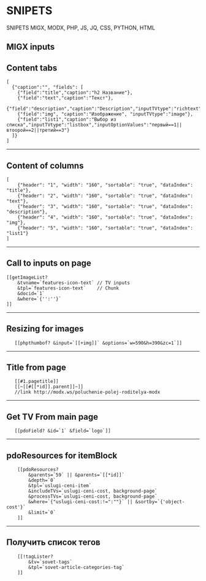 # SNIPETS
SNIPETS MIGX, MODX, PHP, JS, JQ, CSS, PYTHON, HTML

MIGX inputs
------------------------
Content tabs 
------------------------
    [
      {"caption":"", "fields": [
        {"field":"title","caption":"h2 Название"},
        {"field":"text","caption":"Текст"},
        {"field":"description","caption":"Description","inputTVtype":"richtext"},
        {"field":"img", "caption":"Изображение", "inputTVtype":"image"},
        {"field":"list1","caption":"Выбор из списка","inputTVtype":"listbox","inputOptionValues":"первый==1||втоорой==2||третий==3"}
      ]}
    ]
------------------------
Content of columns
------------------------
    [
        {"header": "1", "width": "160", "sortable": "true", "dataIndex": "title"},
        {"header": "2", "width": "160", "sortable": "true", "dataIndex": "text"},
        {"header": "3", "width": "160", "sortable": "true", "dataIndex": "description"},
        {"header": "4", "width": "160", "sortable": "true", "dataIndex": "img"},
        {"header": "5", "width": "160", "sortable": "true", "dataIndex": "list1"}
    ]
    
----------------------------
Call to inputs on page
----------------------------
    [[getImageList?
        &tvname=`features-icon-text` // TV inputs
        &tpl=`features-icon-text`    // Chunk
        &docid=`1`
        &where=`{'':''}`
    ]]
----------------------------
Resizing for images
----------------------------

       [[phpthumbof? &input=`[[+img]]` &options=`w=590&h=390&zc=1`]]
       
----------------------------
Title from page
----------------------------
       [[#1.pagetitle]]
       [[~[[#[[*id]].parent]]~]]
       //link http://modx.ws/poluchenie-polej-roditelya-modx
       
----------------------------
Get TV From main page
----------------------------

       [[pdoField? &id=`1` &field=`logo`]]

----------------------------
pdoResources for itemBlock
----------------------------

        [[pdoResources? 
            &parents=`59` || &parents=`[[*id]]`
            &depth=`0`
            &tpl=`uslugi-ceni-item`
            &includeTVs=`uslugi-ceni-cost, background-page`
            &processTVs=`uslugi-ceni-cost, background-page`
            &where=`{"uslugi-ceni-cost:!=":""}` || &sortby=`{'object-cost'}`
            &limit=`0`
        ]]
        
----------------------------
Получить список тегов
----------------------------

        [[!tagLister?
            &tv=`sovet-tags`
            &tpl=`sovet-article-categories-tag`
        ]]
